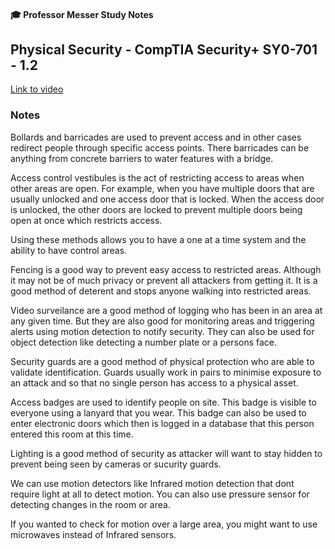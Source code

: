 #### 🎓 Professor Messer Study Notes

## Physical Security - CompTIA Security+ SY0-701 - 1.2

[Link to video](https://youtu.be/YtT8q2mUM9c?si=nr-LfJ1o-vtxg4mW)

### Notes

Bollards and barricades are used to prevent access and in other cases redirect people through specific access points. There barricades can be anything from concrete barriers to water features with a bridge.

Access control vestibules is the act of restricting access to areas when other areas are open. For example, when you have multiple doors that are usually unlocked and one access door that is locked. When the access door is unlocked, the other doors are locked to prevent multiple doors being open at once which restricts access.

Using these methods allows you to have a one at a time system and the ability to have control areas.

Fencing is a good way to prevent easy access to restricted areas. Although it may not be of much privacy or prevent all attackers from getting it. It is a good method of deterent and stops anyone walking into restricted areas.

Video surveilance are a good method of logging who has been in an area at any given time. But they are also good for monitoring areas and triggering alerts using motion detection to notify security. They can also be used for object detection like detecting a number plate or a persons face.

Security guards are a good method of physical protection who are able to validate identification. Guards usually work in pairs to minimise exposure to an attack and so that no single person has access to a physical asset. 

Access badges are used to identify people on site. This badge is visible to everyone using a lanyard that you wear. This badge can also be used to enter electronic doors which then is logged in a database that this person entered this room at this time.

Lighting is a good method of security as attacker will want to stay hidden to prevent being seen by cameras or sucurity guards. 

We can use motion detectors like Infrared motion detection that dont require light at all to detect motion. You can also use pressure sensor for detecting changes in the room or area.

If you wanted to check for motion over a large area, you might want to use microwaves instead of Infrared sensors. 

